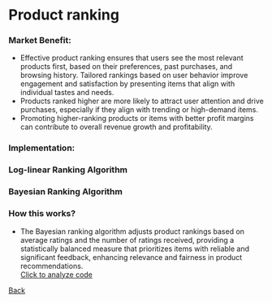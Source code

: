 # Product ranking
### Market Benefit: 
- Effective product ranking ensures that users see the most relevant products first, based on their preferences, past purchases, and browsing history. Tailored rankings based on user behavior improve engagement and satisfaction by presenting items that align with individual tastes and needs.
- Products ranked higher are more likely to attract user attention and drive purchases, especially if they align with trending or high-demand items.
- Promoting higher-ranking products or items with better profit margins can contribute to overall revenue growth and profitability.
### Implementation: <br>
### Log-linear Ranking Algorithm <br>
### Bayesian Ranking Algorithm <br>
### How this works? <br>
- The Bayesian ranking algorithm adjusts product rankings based on average ratings and the number of ratings received, providing a statistically balanced measure that prioritizes items with reliable and significant feedback, enhancing relevance and fairness in product recommendations.<br>
[Click to analyze code](https://www.algolia.com/doc/guides/managing-results/must-do/custom-ranking/how-to/bayesian-average/)
  
[Back](README.md#applying-dsa-to-achieve-key-functionalities)
